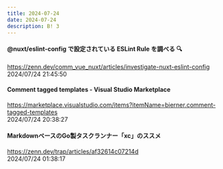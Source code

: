 ```yaml
---
title: 2024-07-24
date: 2024-07-24
description: B! 3
---
```


#### @nuxt/eslint-config で設定されている ESLint Rule を調べる 🔍
https://zenn.dev/comm_vue_nuxt/articles/investigate-nuxt-eslint-config<br>
2024/07/24 21:45:50<br>


#### Comment tagged templates - Visual Studio Marketplace
https://marketplace.visualstudio.com/items?itemName=bierner.comment-tagged-templates<br>
2024/07/24 20:38:27<br>


#### MarkdownベースのGo製タスクランナー「xc」のススメ
https://zenn.dev/trap/articles/af32614c07214d<br>
2024/07/24 01:38:17<br>


